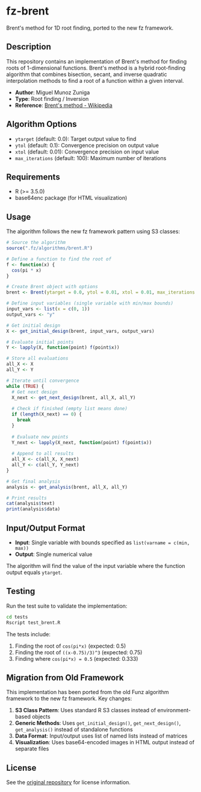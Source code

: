 # fz-brent

Brent's method for 1D root finding, ported to the new fz framework.

## Description

This repository contains an implementation of Brent's method for finding roots of 1-dimensional functions. Brent's method is a hybrid root-finding algorithm that combines bisection, secant, and inverse quadratic interpolation methods to find a root of a function within a given interval.

* **Author**: Miguel Munoz Zuniga
* **Type**: Root finding / Inversion
* **Reference**: [Brent's method - Wikipedia](https://en.wikipedia.org/wiki/Brent%27s_method)

## Algorithm Options

- `ytarget` (default: 0.0): Target output value to find
- `ytol` (default: 0.1): Convergence precision on output value
- `xtol` (default: 0.01): Convergence precision on input value
- `max_iterations` (default: 100): Maximum number of iterations

## Requirements

- R (>= 3.5.0)
- base64enc package (for HTML visualization)

## Usage

The algorithm follows the new fz framework pattern using S3 classes:

```r
# Source the algorithm
source(".fz/algorithms/brent.R")

# Define a function to find the root of
f <- function(x) {
  cos(pi * x)
}

# Create Brent object with options
brent <- Brent(ytarget = 0.0, ytol = 0.01, xtol = 0.01, max_iterations = 100)

# Define input variables (single variable with min/max bounds)
input_vars <- list(x = c(0, 1))
output_vars <- "y"

# Get initial design
X <- get_initial_design(brent, input_vars, output_vars)

# Evaluate initial points
Y <- lapply(X, function(point) f(point$x))

# Store all evaluations
all_X <- X
all_Y <- Y

# Iterate until convergence
while (TRUE) {
  # Get next design
  X_next <- get_next_design(brent, all_X, all_Y)
  
  # Check if finished (empty list means done)
  if (length(X_next) == 0) {
    break
  }
  
  # Evaluate new points
  Y_next <- lapply(X_next, function(point) f(point$x))
  
  # Append to all results
  all_X <- c(all_X, X_next)
  all_Y <- c(all_Y, Y_next)
}

# Get final analysis
analysis <- get_analysis(brent, all_X, all_Y)

# Print results
cat(analysis$text)
print(analysis$data)
```

## Input/Output Format

- **Input**: Single variable with bounds specified as `list(varname = c(min, max))`
- **Output**: Single numerical value

The algorithm will find the value of the input variable where the function output equals `ytarget`.

## Testing

Run the test suite to validate the implementation:

```bash
cd tests
Rscript test_brent.R
```

The tests include:
1. Finding the root of `cos(pi*x)` (expected: 0.5)
2. Finding the root of `((x-0.75)/3)^3` (expected: 0.75)
3. Finding where `cos(pi*x) = 0.5` (expected: 0.333)

## Migration from Old Framework

This implementation has been ported from the old Funz algorithm framework to the new fz framework. Key changes:

1. **S3 Class Pattern**: Uses standard R S3 classes instead of environment-based objects
2. **Generic Methods**: Uses `get_initial_design()`, `get_next_design()`, `get_analysis()` instead of standalone functions
3. **Data Format**: Input/output uses list of named lists instead of matrices
4. **Visualization**: Uses base64-encoded images in HTML output instead of separate files

## License

See the [original repository](https://github.com/Funz/algorithm-Brent) for license information.
